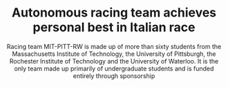 ---
title: Autonomous racing team achieves personal best in Italian race
subtitle: Racing team MIT-PITT-RW is made up of more than sixty students from the Massachusetts Institute of Technology, the University of Pittsburgh, the Rochester Institute of Technology and the University of Waterloo. It is the only team made up primarily of undergraduate students and is funded entirely through sponsorship

external_link: https://uwaterloo.ca/news/mathematics/autonomous-racing-team-achieves-personal-best-italian-race

---